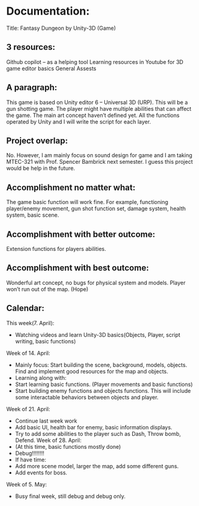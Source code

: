 # Documentation:
Title: 
Fantasy Dungeon by Unity-3D (Game)

## 3 resources:
Github copilot – as a helping tool
Learning resources in Youtube for 3D game editor basics
General Assests

## A paragraph:
This game is based on Unity editor 6 – Universal 3D (URP). This will be a gun shotting game. The player might have multiple abilities that can affect the game. The main art concept haven’t defined yet. All the functions operated by Unity and I will write the script for each layer.

## Project overlap:
No. However, I am mainly focus on sound design for game and I am taking MTEC-321 with Prof. Spencer Bambrick next semester. I guess this project would be help in the future.

## Accomplishment no matter what:
The game basic function will work fine. For example, functioning player/enemy movement, gun shot function set, damage system, health system, basic scene. 

## Accomplishment with better outcome:
Extension functions for players abilities.

## Accomplishment with best outcome:
Wonderful art concept, no bugs for physical system and models. Player won’t run out of the map. (Hope)

## Calendar:
This week(7. April): 
-	Watching videos and learn Unity-3D basics(Objects, Player, script writing, basic functions)

Week of 14. April: 
-	Mainly focus: Start building the scene, background, models, objects. Find and implement good resources for the map and objects.
-	Learning along with:
-	Start learning basic functions. (Player movements and basic functions)
-	Start building enemy functions and objects functions. This will include some interactable behaviors between objects and player. 




Week of 21. April: 
-	Continue last week work
-	Add basic UI, health bar for enemy, basic information displays.
-	Try to add some abilities to the player such as Dash, Throw bomb, Defend. 
Week of 28. April:
-	(At this time, basic functions mostly done)
-	Debug!!!!!!!!
-	If have time:
-	Add more scene model, larger the map, add some different guns.
-	Add events for boss.

Week of 5. May:
-	Busy final week, still debug and debug only. 





